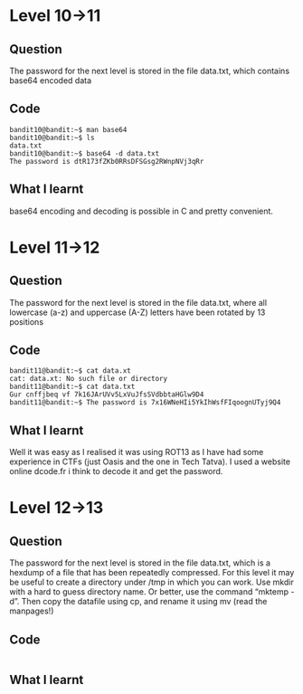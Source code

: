 # Level 10->11
## Question
The password for the next level is stored in the file data.txt, which contains base64 encoded data
## Code
```
bandit10@bandit:~$ man base64
bandit10@bandit:~$ ls
data.txt
bandit10@bandit:~$ base64 -d data.txt
The password is dtR173fZKb0RRsDFSGsg2RWnpNVj3qRr
```
## What I learnt
base64 encoding and decoding is possible in C and pretty convenient.

# Level 11->12
## Question
The password for the next level is stored in the file data.txt, where all lowercase (a-z) and uppercase (A-Z) letters have been rotated by 13 positions

## Code
```
bandit11@bandit:~$ cat data.xt
cat: data.xt: No such file or directory
bandit11@bandit:~$ cat data.txt
Gur cnffjbeq vf 7k16JArUVv5LxVuJfsSVdbbtaHGlw9D4
bandit11@bandit:~$ The password is 7x16WNeHIi5YkIhWsfFIqoognUTyj9Q4
```

## What I learnt
Well it was easy as I realised it was using ROT13 as I have had some experience in CTFs (just Oasis and the one in Tech Tatva). I used a website online dcode.fr i think to decode it and get the password.

# Level 12->13 
## Question 
The password for the next level is stored in the file data.txt, which is a hexdump of a file that has been repeatedly compressed. For this level it may be useful to create a directory under /tmp in which you can work. Use mkdir with a hard to guess directory name. Or better, use the command “mktemp -d”. Then copy the datafile using cp, and rename it using mv (read the manpages!)

## Code
```

```

## What I learnt

